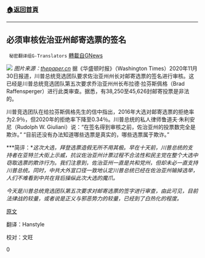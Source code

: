 ###  [:house:返回首頁](https://github.com/ourhimalayas/txt)
---

## 必须审核佐治亚州邮寄选票的签名
` 秘密翻译组G-Translators` [轉載自GNews](https://gnews.org/zh-hans/607454/)

![]()![](https://gnews-media-offload.s3.amazonaws.com/wp-content/uploads/2020/12/01095104/capture.jpg)
*图片来源：[thepaper.cn](http://www.thepaper.cn/newsDetail_forward_9813378)*
据《华盛顿时报》（Washington Times）2020年11月30日报道，川普总统竞选团队要求佐治亚州州长对邮寄选票的签名进行审核。这已经是川普总统竞选团队第五次要求乔治亚州州长布拉德·拉芬斯佩格（Brad Raffensperger）进行此类审查。据悉，有38,250至45,626封邮寄投票是非法的。

川普竞选团队在给拉芬斯佩格先生的信中指出，2016年大选对邮寄选票的拒绝率为2.9％，但2020年的拒绝率下降至0.34％。川普总统的私人律师鲁道夫·朱利安尼（Rudolph W. Giuliani）说：“在签名得到审核之前，佐治亚州的投票数完全是欺诈。” “目前还没有办法知道哪些选票是真实的，哪些选票属于欺诈。”

***简评：**这次大选，拜登选票造假无所不用其极。早在十天前，川普总统的支持者在亚特兰大街上示威，抗议佐治亚州计票过程不合法性和民主党在整个大选中窃取选票的欺诈行为。我们注意到，佐治亚州一直是共和党州，但却未必一直支持川普总统。同时，中共大外宣口径一致地认定川普总统已经在佐治亚州输掉选举，人们不难看到中共在背后操纵此次大选的魔爪。*

*今天是川普总统竞选团队第五次要求对邮寄选票的签字进行审查，由此可见，目前法律战的较量，或者说是正义与邪恶势力的较量，已经到了白热化的程度。*

[原文](https://www.washingtontimes.com/news/2020/nov/30/trump-campaign-makes-its-fifth-request-georgia-sig/)

翻译：Hanstyle

校对：文旺

0
